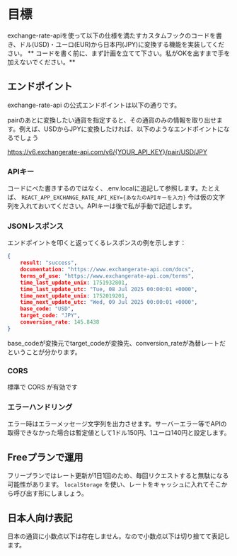 # 目標

exchange-rate-apiを使って以下の仕様を満たすカスタムフックのコードを書き、ドル(USD)・ユーロ(EUR)から日本円(JPY)に変換する機能を実装してください。
** コードを書く前に、まず計画を立てて下さい。私がOKを出すまで手を加えないでください。**

## エンドポイント

exchange-rate-api の公式エンドポイントは以下の通りです。

pairのあとに変換したい通貨を指定すると、その通貨のみの情報を取り出せます。例えば、USDからJPYに変換したければ、以下のようなエンドポイントになるでしょう

https://v6.exchangerate-api.com/v6/{YOUR_API_KEY}/pair/USD/JPY

### APIキー

コードにべた書きするのではなく、.env.localに追記して参照します。たとえば、
`REACT_APP_EXCHANGE_RATE_API_KEY={あなたのAPIキーを入力}`
今は仮の文字列を入れておいてください。APIキーは後で私が手動で記述します。

### JSONレスポンス

エンドポイントを叩くと返ってくるレスポンスの例を示します：
```json
{
    result: "success",
    documentation: "https://www.exchangerate-api.com/docs",
    terms_of_use: "https://www.exchangerate-api.com/terms",
    time_last_update_unix: 1751932801,
    time_last_update_utc: "Tue, 08 Jul 2025 00:00:01 +0000",
    time_next_update_unix: 1752019201,
    time_next_update_utc: "Wed, 09 Jul 2025 00:00:01 +0000",
    base_code: "USD",
    target_code: "JPY",
    conversion_rate: 145.8438
}
```

base_codeが変換元でtarget_codeが変換先、conversion_rateが為替レートだということが分かります。

### CORS

標準で CORS が有効です

### エラーハンドリング

エラー時はエラーメッセージ文字列を出力させます。サーバーエラー等でAPIの取得できなかった場合は暫定値として1ドル150円、1ユーロ140円と設定します。

## Freeプランで運用

フリープランではレート更新が1日1回のため、毎回リクエストすると無駄になる可能性があります。 `localStorage` を使い、レートをキャッシュに入れてそこから呼び出す形にしましょう。

## 日本人向け表記

日本の通貨に小数点以下は存在しません。なので小数点以下は切り捨てて表記します。

